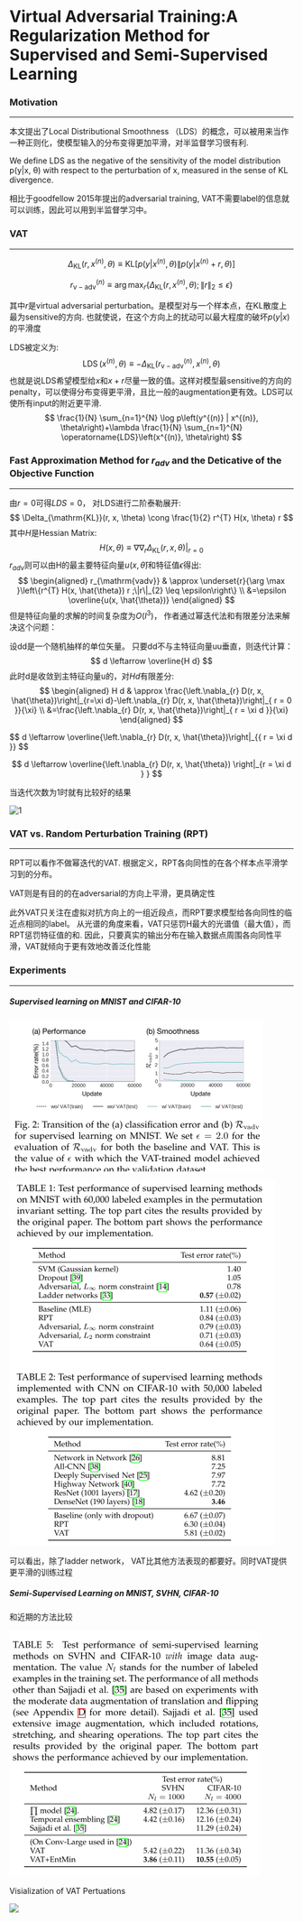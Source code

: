 # Virtual Adversarial Training:A Regularization Method for Supervised and Semi-Supervised Learning



### Motivation

------

本文提出了Local Distributional Smoothness （LDS）的概念，可以被用来当作一种正则化，使模型输入的分布变得更加平滑，对半监督学习很有利.

We define LDS as the negative of the sensitivity of the model distribution p(y|x, θ) with respect to the perturbation of x, measured in the sense of KL divergence.

相比于goodfellow 2015年提出的adversarial training, VAT不需要label的信息就可以训练，因此可以用到半监督学习中。





### VAT

------

$$
\Delta_{\mathrm{KL}}\left(r, x^{(n)}, \theta\right) \equiv \mathrm{KL}\left[p\left(y | x^{(n)}, \theta\right) \| p\left(y | x^{(n)}+r, \theta\right)\right]
$$

$$
r_{\mathrm{v}-\mathrm{adv}}^{(n)} \equiv \arg \max _{r}\left\{\Delta_{\mathrm{KL}}\left(r, x^{(n)}, \theta\right) ;\|r\|_{2} \leq \epsilon\right\}
$$

其中$r$是virtual adversarial perturbation。是模型对与一个样本点，在KL散度上最为sensitive的方向. 也就使说，在这个方向上的扰动可以最大程度的破坏$p(y|x)$的平滑度

LDS被定义为:
$$
\operatorname{LDS}\left(x^{(n)}, \theta\right) \equiv-\Delta_{\mathrm{KL}}\left(r_{\mathrm{v}-\mathrm{adv}}^{(n)}, x^{(n)}, \theta\right)
$$
也就是说LDS希望模型给$x$和$x+r$尽量一致的值。这样对模型最sensitive的方向的penalty，可以使得分布变得更平滑，且比一般的augmentation更有效。LDS可以使所有input的附近更平滑.
$$
\frac{1}{N} \sum_{n=1}^{N} \log p\left(y^{(n)} | x^{(n)}, \theta\right)+\lambda \frac{1}{N} \sum_{n=1}^{N} \operatorname{LDS}\left(x^{(n)}, \theta\right)
$$


### Fast Approximation Method for $r_{adv}$ and the Deticative of the Objective Function

------

由$r=0$可得$LDS = 0$， 对LDS进行二阶泰勒展开:
$$
\Delta_{\mathrm{KL}}(r, x, \theta) \cong \frac{1}{2} r^{T} H(x, \theta) r
$$
其中$H$是Hessian Matrix: 
$$
\left.H(x, \theta) \equiv \nabla \nabla_{r} \Delta_{\mathrm{KL}}(r, x, \theta)\right|_{r=0}
$$
$r_{adv}$则可以由H的最主要特征向量$u(x, \hat{\theta})$和特征值$\epsilon$得出:
$$
\begin{aligned} r_{\mathrm{vadv}} & \approx \underset{r}{\arg \max }\left\{r^{T} H(x, \hat{\theta}) r ;\|r\|_{2} \leq \epsilon\right\} \\ &=\epsilon \overline{u(x, \hat{\theta})} \end{aligned}
$$
但是特征向量的求解的时间复杂度为$O(I^3)$， 作者通过幂迭代法和有限差分法来解决这个问题：

设dd是一个随机抽样的单位矢量。 只要dd不与主特征向量uu垂直，则迭代计算：
$$
d \leftarrow \overline{H d}
$$
此时d是收敛到主特征向量u的，对$Hd$有限差分:
$$
\begin{aligned} H d & \approx \frac{\left.\nabla_{r} D(r, x, \hat{\theta})\right|_{r=\xi d}-\left.\nabla_{r} D(r, x, \hat{\theta})\right|_{ r = 0 }}{\xi} \\ &=\frac{\left.\nabla_{r} D(r, x, \hat{\theta})\right|_{ r = \xi d }}{\xi} \end{aligned}
$$

$$
d \leftarrow \overline{\left.\nabla_{r} D(r, x, \hat{\theta})\right|_{{ r = \xi d }}
$$

$$
d \leftarrow \overline{\left.\nabla_{r} D(r, x, \hat{\theta}) \right|_{r = \xi d } }
$$

当迭代次数为1时就有比较好的结果

![1](/Users/leon/Projects/paper-notes/Virtual-Adversarial-Training-A-Regularization-Method-for-Supervised-and-Semi-Supervised-Learning/image/1.jpg)



### VAT vs. Random Perturbation Training (RPT)

------

RPT可以看作不做幂迭代的VAT. 根据定义，RPT各向同性的在各个样本点平滑学习到的分布。

VAT则是有目的的在adversarial的方向上平滑，更具确定性

此外VAT只关注在虚拟对抗方向上的一组近段点，而RPT要求模型给各向同性的临近点相同的label。 从光谱的角度来看，VAT只惩罚H最大的光谱值（最大值），而RPT惩罚特征值的和. 因此，只要真实的输出分布在输入数据点周围各向同性平滑，VAT就倾向于更有效地改善泛化性能



### Experiments

------

##### Supervised learning on MNIST and CIFAR-10

![2](./image/2.jpg)

![3](./image/3.jpg)

可以看出，除了ladder network， VAT比其他方法表现的都要好。同时VAT提供更平滑的训练过程



##### Semi-Supervised Learning on MNIST, SVHN, CIFAR-10

和近期的方法比较

![4](./image/7.jpg)



Visialization of VAT Pertuations

![](/Users/leon/Projects/paper-notes/Virtual-Adversarial-Training-A-Regularization-Method-for-Supervised-and-Semi-Supervised-Learning/image/6.jpg)